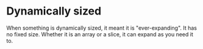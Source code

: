 # Dynamically sized

When something is dynamically sized, it meant it is "ever-expanding". It has no fixed size. Whether it is an array or a slice, it can expand as you need it to.
